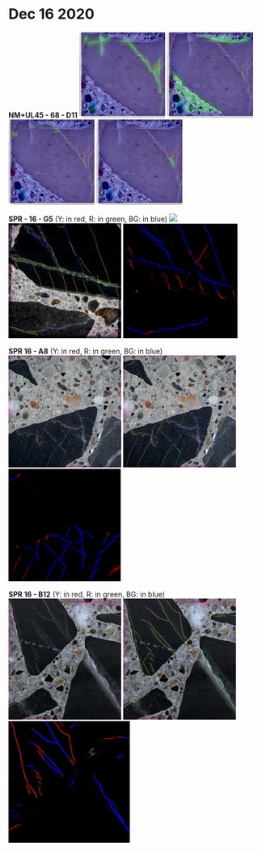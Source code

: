 # Dec 16 2020

<!--**SPR - 16 - E1**
<img src="images/SPR - 16 - E1/origin.jpg" width="200"> <img src="images/SPR - 16 - E1/target.png" width="200"> <img src="images/SPR - 16 - E1/pred.png" width="210"> 

**SPR - 16 - E4**
<img src="images/SPR - 16 - E4/origin.jpg" width="200"> <img src="images/SPR - 16 - E4/target.png" width="200"> <img src="images/SPR - 16 - E4/pred.png" width="200"> -->

**NM+UL45 - 68 - D11** 
<img src="J+C25 -37 - B17/y.jpg" width="170"> <img src="J+C25 -37 - B17/r.jpg" width="170"> <img src="J+C25 -37 - B17/b.jpg" width="170"> <img src="J+C25 -37 - B17/g.jpg" width="170"> 

**SPR - 16 - G5** (Y: in red, R: in green, BG: in blue)
<img src="images/SPR - 16 - G5/origin.png" width="223"> <img src="images/SPR - 16 - G5/target.png" width="223"> <img src="images/SPR - 16 - G5/pred.png" width="226"> 

**SPR 16 - A8** (Y: in red, R: in green, BG: in blue)
<img src="images/SPR 16 - A8/origin.jpg" width="223"> <img src="images/SPR 16 - A8/target.jpg" width="223"> <img src="images/SPR 16 - A8/pred.png" width="222">

**SPR 16 - B12** (Y: in red, R: in green, BG: in blue)
<img src="images/SPR 16 - B12/origin.jpg" width="223"> <img src="images/SPR 16 - B12/target.jpg" width="223"> <img src="images/SPR 16 - B12/pred.jpg" width="240"> 
